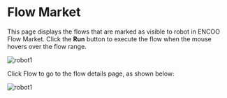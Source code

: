 # Flow Market

This page displays the flows that are marked as visible to robot in ENCOO Flow Market. Click the **Run** button to execute the flow when the mouse hovers over the flow range.

![robot1](https://docimages.blob.core.chinacloudapi.cn/images/Robot/English/flowmarket20201201.png)

Click Flow to go to the flow details page, as shown below:

![robot1](https://docimages.blob.core.chinacloudapi.cn/images/Robot/English/flowmarketdetail20201201.png)